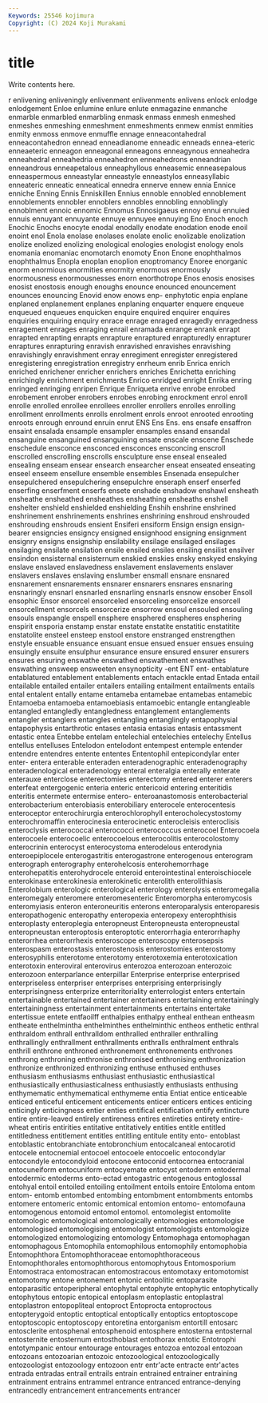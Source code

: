```yaml
---
Keywords: 25546 kojimura
Copyright: (C) 2024 Koji Murakami
---
```


# title

Write contents here.



r enlivening enliveningly enlivenment enlivenments enlivens enlock enlodge
enlodgement Enloe enlumine enlure enlute enmagazine enmanche enmarble enmarbled enmarbling
enmask enmass enmesh enmeshed enmeshes enmeshing enmeshment enmeshments enmew enmist
enmities enmity enmoss enmove enmuffle ennage enneacontahedral enneacontahedron ennead enneadianome
enneadic enneads ennea-eteric enneaeteric enneagon enneagonal enneagons enneagynous enneahedra enneahedral
enneahedria enneahedron enneahedrons enneandrian enneandrous enneapetalous enneaphyllous enneasemic enneasepalous enneaspermous
enneastylar enneastyle enneastylos enneasyllabic enneateric enneatic enneatical ennedra ennerve ennew
ennia Ennice enniche Enning Ennis Enniskillen Ennius ennoble ennobled ennoblement
ennoblements ennobler ennoblers ennobles ennobling ennoblingly ennoblment ennoic ennomic Ennomus
Ennosigaeus ennoy ennui ennuied ennuis ennuyant ennuyante ennuye ennuyee ennuying
Eno Enoch enoch Enochic Enochs enocyte enodal enodally enodate enodation
enode enoil enoint enol Enola enolase enolases enolate enolic enolizable
enolization enolize enolized enolizing enological enologies enologist enology enols enomania
enomaniac enomotarch enomoty Enon Enone enophthalmos enophthalmus Enopla enoplan enoplion
enoptromancy Enoree enorganic enorm enormious enormities enormity enormous enormously enormousness
enormousnesses enorn enorthotrope Enos enosis enosises enosist enostosis enough enoughs
enounce enounced enouncement enounces enouncing Enovid enow enows enp- enphytotic
enpia enplane enplaned enplanement enplanes enplaning enquarter enquere enqueue enqueued
enqueues enquicken enquire enquired enquirer enquires enquiries enquiring enquiry enrace
enrage enraged enragedly enragedness enragement enrages enraging enrail enramada enrange
enrank enrapt enrapted enrapting enrapts enrapture enraptured enrapturedly enrapturer enraptures
enrapturing enravish enravished enravishes enravishing enravishingly enravishment enray enregiment enregister
enregistered enregistering enregistration enregistry enrheum enrib Enrica enrich enriched enrichener
enricher enrichers enriches Enrichetta enriching enrichingly enrichment enrichments Enrico enridged
enright Enrika enring enringed enringing enripen Enrique Enriqueta enrive enrobe
enrobed enrobement enrober enrobers enrobes enrobing enrockment enrol enroll enrolle
enrolled enrollee enrollees enroller enrollers enrolles enrolling enrollment enrollments enrolls
enrolment enrols enroot enrooted enrooting enroots enrough enround enruin enrut
ENS Ens Ens. ens ensafe ensaffron ensaint ensalada ensample ensampler
ensamples ensand ensandal ensanguine ensanguined ensanguining ensate enscale enscene Enschede
enschedule ensconce ensconced ensconces ensconcing enscroll enscrolled enscrolling enscrolls ensculpture
ense enseal ensealed ensealing enseam ensear ensearch ensearcher enseat enseated
enseating enseel enseem ensellure ensemble ensembles Ensenada ensepulcher ensepulchered ensepulchering
ensepulchre enseraph enserf enserfed enserfing enserfment enserfs ensete enshade enshadow
enshawl ensheath ensheathe ensheathed ensheathes ensheathing ensheaths enshell enshelter enshield
enshielded enshielding Enshih enshrine enshrined enshrinement enshrinements enshrines enshrining enshroud
enshrouded enshrouding enshrouds ensient Ensiferi ensiform Ensign ensign ensign-bearer ensigncies
ensigncy ensigned ensignhood ensigning ensignment ensignry ensigns ensignship ensilability ensilage
ensilaged ensilages ensilaging ensilate ensilation ensile ensiled ensiles ensiling ensilist
ensilver ensindon ensisternal ensisternum enskied enskies ensky enskyed enskying enslave
enslaved enslavedness enslavement enslavements enslaver enslavers enslaves enslaving enslumber ensmall
ensnare ensnared ensnarement ensnarements ensnarer ensnarers ensnares ensnaring ensnaringly ensnarl
ensnarled ensnarling ensnarls ensnow ensober Ensoll ensophic Ensor ensorcel ensorceled
ensorceling ensorcelize ensorcell ensorcellment ensorcels ensorcerize ensorrow ensoul ensouled ensouling
ensouls enspangle enspell ensphere ensphered enspheres ensphering enspirit ensporia enstamp
enstar enstate enstatite enstatitic enstatitite enstatolite ensteel ensteep enstool enstore
enstranged enstrengthen enstyle ensuable ensuance ensuant ensue ensued ensuer ensues
ensuing ensuingly ensuite ensulphur ensurance ensure ensured ensurer ensurers ensures
ensuring enswathe enswathed enswathement enswathes enswathing ensweep ensweeten ensynopticity -ent
ENT ent- entablature entablatured entablement entablements entach entackle entad Entada
entail entailable entailed entailer entailers entailing entailment entailments entails ental
entalent entally entame entameba entamebae entamebas entamebic Entamoeba entamoeba entamoebiasis
entamoebic entangle entangleable entangled entangledly entangledness entanglement entanglements entangler entanglers
entangles entangling entanglingly entapophysial entapophysis entarthrotic entases entasia entasias entasis
entassment entastic entea Entebbe entelam entelechial entelechies entelechy Entellus entellus
entelluses Entelodon entelodont entempest entemple entender entendre entendres entente ententes
Ententophil entepicondylar enter enter- entera enterable enteraden enteradenographic enteradenography enteradenological
enteradenology enteral enteralgia enterally enterate enterauxe enterclose enterectomies enterectomy entered
enterer enterers enterfeat entergogenic enteria enteric entericoid entering enteritidis enteritis
entermete entermise entero- enteroanastomosis enterobacterial enterobacterium enterobiasis enterobiliary enterocele enterocentesis
enteroceptor enterochirurgia enterochlorophyll enterocholecystostomy enterochromaffin enterocinesia enterocinetic enterocleisis enteroclisis enteroclysis
enterococcal enterococci enterococcus enterocoel Enterocoela enterocoele enterocoelic enterocoelous enterocolitis enterocolostomy
enterocrinin enterocyst enterocystoma enterodelous enterodynia enteroepiplocele enterogastritis enterogastrone enterogenous enterogram
enterograph enterography enterohelcosis enterohemorrhage enterohepatitis enterohydrocele enteroid enterointestinal enteroischiocele enterokinase
enterokinesia enterokinetic enterolith enterolithiasis Enterolobium enterologic enterological enterology enterolysis enteromegalia
enteromegaly enteromere enteromesenteric Enteromorpha enteromycosis enteromyiasis enteron enteroneuritis enterons enteroparalysis
enteroparesis enteropathogenic enteropathy enteropexia enteropexy enterophthisis enteroplasty enteroplegia enteropneust Enteropneusta
enteropneustal enteropneustan enteroptosis enteroptotic enterorrhagia enterorrhaphy enterorrhea enterorrhexis enteroscope enteroscopy
enterosepsis enterospasm enterostasis enterostenosis enterostomies enterostomy enterosyphilis enterotome enterotomy enterotoxemia
enterotoxication enterotoxin enteroviral enterovirus enterozoa enterozoan enterozoic enterozoon enterparlance enterpillar
Enterprise enterprise enterprised enterpriseless enterpriser enterprises enterprising enterprisingly enterprisingness enterprize
enterritoriality enterrologist enters entertain entertainable entertained entertainer entertainers entertaining entertainingly
entertainingness entertainment entertainments entertains entertake entertissue entete entfaoilff enthalpies enthalpy
entheal enthean entheasm entheate enthelmintha enthelminthes enthelminthic entheos enthetic enthral
enthraldom enthrall enthralldom enthralled enthraller enthralling enthrallingly enthrallment enthrallments enthralls
enthralment enthrals enthrill enthrone enthroned enthronement enthronements enthrones enthrong enthroning
enthronise enthronised enthronising enthronization enthronize enthronized enthronizing enthuse enthused enthuses
enthusiasm enthusiasms enthusiast enthusiastic enthusiastical enthusiastically enthusiasticalness enthusiastly enthusiasts enthusing
enthymematic enthymematical enthymeme entia Entiat entice enticeable enticed enticeful enticement
enticements enticer enticers entices enticing enticingly enticingness entier enties entifical
entification entify entincture entire entire-leaved entirely entireness entires entireties entirety
entire-wheat entiris entirities entitative entitatively entities entitle entitled entitledness entitlement
entitles entitling entitule entity ento- entoblast entoblastic entobranchiate entobronchium entocalcaneal
entocarotid entocele entocnemial entocoel entocoele entocoelic entocondylar entocondyle entocondyloid entocone
entoconid entocornea entocranial entocuneiform entocuniform entocyemate entocyst entoderm entodermal entodermic
entoderms ento-ectad entogastric entogenous entoglossal entohyal entoil entoiled entoiling entoilment
entoils entoire Entoloma entom entom- entomb entombed entombing entombment entombments
entombs entomere entomeric entomic entomical entomion entomo- entomofauna entomogenous entomoid
entomol entomol. entomolegist entomolite entomologic entomological entomologically entomologies entomologise entomologised
entomologising entomologist entomologists entomologize entomologized entomologizing entomology Entomophaga entomophagan entomophagous
Entomophila entomophilous entomophily entomophobia Entomophthora Entomophthoraceae entomophthoraceous Entomophthorales entomophthorous entomophytous
Entomosporium Entomostraca entomostracan entomostracous entomotaxy entomotomist entomotomy entone entonement entonic
entoolitic entoparasite entoparasitic entoperipheral entophytal entophyte entophytic entophytically entophytous entopic
entopical entoplasm entoplastic entoplastral entoplastron entopopliteal entoproct Entoprocta entoproctous entopterygoid
entoptic entoptical entoptically entoptics entoptoscope entoptoscopic entoptoscopy entoretina entorganism entortill
entosarc entosclerite entosphenal entosphenoid entosphere entosterna entosternal entosternite entosternum entosthoblast
entothorax entotic Entotrophi entotympanic entour entourage entourages entozoa entozoal entozoan
entozoans entozoarian entozoic entozoological entozoologically entozoologist entozoology entozoon entr entr'acte
entracte entr'actes entrada entradas entrail entrails entrain entrained entrainer entraining
entrainment entrains entrammel entrance entranced entrance-denying entrancedly entrancement entrancements entrancer
